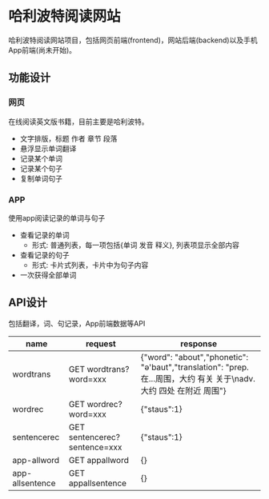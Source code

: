 # 哈利波特阅读网站

哈利波特阅读网站项目，包括网页前端(frontend)，网站后端(backend)以及手机App前端(尚未开始)。

## 功能设计

### 网页
在线阅读英文版书籍，目前主要是哈利波特。

- 文字排版，标题 作者 章节 段落
- 悬浮显示单词翻译
- 记录某个单词
- 记录某个句子
- 复制单词句子

### APP
使用app阅读记录的单词与句子

- 查看记录的单词
  - 形式: 普通列表，每一项包括{单词 发音 释义}, 列表项显示全部内容
- 查看记录的句子
  - 形式: 卡片式列表，卡片中为句子内容
- 一次获得全部单词


## API设计

包括翻译，词、句记录，App前端数据等API

| name            | request                      | response                                                                                                            |
| --------------- | ---------------------------- | ------------------------------------------------------------------------------------------------------------------- |
| wordtrans       | GET wordtrans?word=xxx       | {"word": "about","phonetic": "ә'baut","translation": "prep. 在...周围，大约 有关 关于\nadv. 大约 四处 在附近 周围"} |
| wordrec         | GET wordrec?word=xxx         | {"staus":1}                                                                                                         |
| sentencerec     | GET sentencerec?sentence=xxx | {"staus":1}                                                                                                         |
| app-allword     | GET appallword               | {}                                                                                                                  |
| app-allsentence | GET appallsentence           | {}                                                                                                                  |
